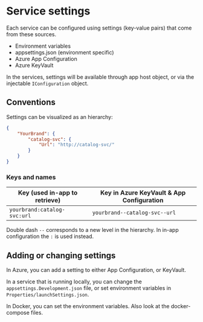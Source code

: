 # Service settings

Each service can be configured using settings (key-value pairs) that come from these sources.

* Environment variables
* appsettings.json (environment specific)
* Azure App Configuration
* Azure KeyVault

In the services, settings will be available through app host object, or via the injectable ``IConfiguration`` object.

## Conventions

Settings can be visualized as an hierarchy:

```json
{
    "YourBrand": {
        "catalog-svc": {
            "Url": "http://catalog-svc/"
        }
    }
}
```

### Keys and names

| Key (used in-app to retrieve)    | Key in Azure KeyVault & App Configuration  |
|----------------------------------|--------------------------------------------|
| ``yourbrand:catalog-svc:url``    | ``yourbrand--catalog-svc--url``            |


Double dash ``--`` corresponds to a new level in the hierarchy. In in-app configuration the ``:`` is used instead.


## Adding or changing settings

In Azure, you can add a setting to either App Configuration, or KeyVault.

In a service that is running locally, you can change the ``appsettings.Development.json`` file, or set environment variables in ``Properties/launchSettings.json``.

In Docker, you can set the environment variables. Also look at the docker-compose files.